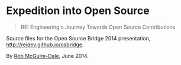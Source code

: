 # Expedition into Open Source

> REI Engineering's Journey Towards Open Source Contributions

Source files for the Open Source Bridge 2014 presentation,
http://reidev.github.io/osbridge.

By [Rob McGuire-Dale](mailto:rmcguir@rei.com), June 2014.
